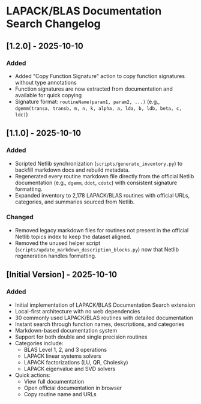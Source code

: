 # LAPACK/BLAS Documentation Search Changelog

## [1.2.0] - 2025-10-10

### Added
- Added "Copy Function Signature" action to copy function signatures without type annotations
- Function signatures are now extracted from documentation and available for quick copying
- Signature format: `routineName(param1, param2, ...)` (e.g., `dgemm(transa, transb, m, n, k, alpha, a, lda, b, ldb, beta, c, ldc)`)

## [1.1.0] - 2025-10-10

### Added
- Scripted Netlib synchronization (`scripts/generate_inventory.py`) to backfill markdown docs and rebuild metadata.
- Regenerated every routine markdown file directly from the official Netlib documentation (e.g., `dgemm`, `ddot`, `cdotc`) with consistent signature formatting.
- Expanded inventory to 2,178 LAPACK/BLAS routines with official URLs, categories, and summaries sourced from Netlib.

### Changed
- Removed legacy markdown files for routines not present in the official Netlib topics index to keep the dataset aligned.
- Removed the unused helper script (`scripts/update_markdown_description_blocks.py`) now that Netlib regeneration handles formatting.

## [Initial Version] - 2025-10-10

### Added
- Initial implementation of LAPACK/BLAS Documentation Search extension
- Local-first architecture with no web dependencies
- 30 commonly used LAPACK/BLAS routines with detailed documentation
- Instant search through function names, descriptions, and categories
- Markdown-based documentation system
- Support for both double and single precision routines
- Categories include:
  - BLAS Level 1, 2, and 3 operations
  - LAPACK linear systems solvers
  - LAPACK factorizations (LU, QR, Cholesky)
  - LAPACK eigenvalue and SVD solvers
- Quick actions:
  - View full documentation
  - Open official documentation in browser
  - Copy routine name and URLs
